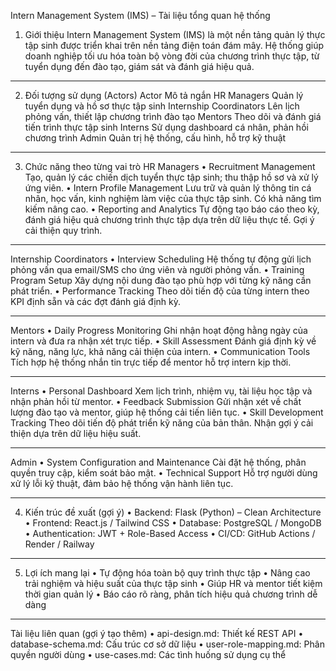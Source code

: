 Intern Management System (IMS) – Tài liệu tổng quan hệ thống
1. Giới thiệu
Intern Management System (IMS) là một nền tảng quản lý thực tập sinh được triển khai trên nền tảng điện toán đám mây. Hệ thống giúp doanh nghiệp tối ưu hóa toàn bộ vòng đời của chương trình thực tập, từ tuyển dụng đến đào tạo, giám sát và đánh giá hiệu quả.
________________________________________
2. Đối tượng sử dụng (Actors)
Actor	Mô tả ngắn
HR Managers	Quản lý tuyển dụng và hồ sơ thực tập sinh
Internship Coordinators	Lên lịch phỏng vấn, thiết lập chương trình đào tạo
Mentors	Theo dõi và đánh giá tiến trình thực tập sinh
Interns	Sử dụng dashboard cá nhân, phản hồi chương trình
Admin	Quản trị hệ thống, cấu hình, hỗ trợ kỹ thuật
________________________________________
3. Chức năng theo từng vai trò
HR Managers
•	Recruitment Management
Tạo, quản lý các chiến dịch tuyển thực tập sinh; thu thập hồ sơ và xử lý ứng viên.
•	Intern Profile Management
Lưu trữ và quản lý thông tin cá nhân, học vấn, kinh nghiệm làm việc của thực tập sinh. Có khả năng tìm kiếm nâng cao.
•	Reporting and Analytics
Tự động tạo báo cáo theo kỳ, đánh giá hiệu quả chương trình thực tập dựa trên dữ liệu thực tế. Gợi ý cải thiện quy trình.
________________________________________
Internship Coordinators
•	Interview Scheduling
Hệ thống tự động gửi lịch phỏng vấn qua email/SMS cho ứng viên và người phỏng vấn.
•	Training Program Setup
Xây dựng nội dung đào tạo phù hợp với từng kỹ năng cần phát triển.
•	Performance Tracking
Theo dõi tiến độ của từng intern theo KPI định sẵn và các đợt đánh giá định kỳ.
________________________________________
Mentors
•	Daily Progress Monitoring
Ghi nhận hoạt động hằng ngày của intern và đưa ra nhận xét trực tiếp.
•	Skill Assessment
Đánh giá định kỳ về kỹ năng, năng lực, khả năng cải thiện của intern.
•	Communication Tools
Tích hợp hệ thống nhắn tin trực tiếp để mentor hỗ trợ intern kịp thời.
________________________________________
Interns
•	Personal Dashboard
Xem lịch trình, nhiệm vụ, tài liệu học tập và nhận phản hồi từ mentor.
•	Feedback Submission
Gửi nhận xét về chất lượng đào tạo và mentor, giúp hệ thống cải tiến liên tục.
•	Skill Development Tracking
Theo dõi tiến độ phát triển kỹ năng của bản thân. Nhận gợi ý cải thiện dựa trên dữ liệu hiệu suất.
________________________________________
Admin
•	System Configuration and Maintenance
Cài đặt hệ thống, phân quyền truy cập, kiểm soát bảo mật.
•	Technical Support
Hỗ trợ người dùng xử lý lỗi kỹ thuật, đảm bảo hệ thống vận hành liên tục.
________________________________________
4. Kiến trúc đề xuất (gợi ý)
•	Backend: Flask (Python) – Clean Architecture
•	Frontend: React.js / Tailwind CSS
•	Database: PostgreSQL / MongoDB
•	Authentication: JWT + Role-Based Access
•	CI/CD: GitHub Actions / Render / Railway
________________________________________
5. Lợi ích mang lại
•	Tự động hóa toàn bộ quy trình thực tập
•	Nâng cao trải nghiệm và hiệu suất của thực tập sinh
•	Giúp HR và mentor tiết kiệm thời gian quản lý
•	Báo cáo rõ ràng, phân tích hiệu quả chương trình dễ dàng
________________________________________
Tài liệu liên quan (gợi ý tạo thêm)
•	api-design.md: Thiết kế REST API
•	database-schema.md: Cấu trúc cơ sở dữ liệu
•	user-role-mapping.md: Phân quyền người dùng
•	use-cases.md: Các tình huống sử dụng cụ thể

